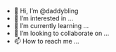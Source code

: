- 👋 Hi, I’m @daddybling
- 👀 I’m interested in ...
- 🌱 I’m currently learning ...
- 💞️ I’m looking to collaborate on ...
- 📫 How to reach me ...

<!---
daddybling/daddybling is a ✨ special ✨ repository because its `README.md` (this file) appears on your GitHub profile.
You can click the Preview link to take a look at your changes.
--->
